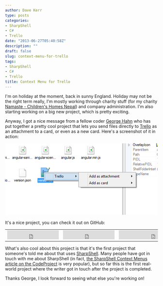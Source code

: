 ```yaml
---
author: Dave Kerr
type: posts
categories:
- SharpShell
- C#
- Trello
date: "2013-06-27T05:40:58Z"
description: ""
draft: false
slug: context-menu-for-trello
tags:
- SharpShell
- C#
- Trello
title: Context Menu for Trello
---
```



I'm on holiday at the moment, back in sunny England. Holiday may not be the right term really, I'm mostly working through charity stuff (for my charity <a title="Namaste - Children's Homes Nepal" href="http://www.childrenshomesnepal.org/" target="_blank">Namaste - Children's Homes Nepal</a>) and company administration. I'm also starting working on a big new project, which is pretty exciting.

Anyway, I got a nice message from a fellow coder <a title="Goerge Hahn on Twitter" href="https://twitter.com/George_Hahn" target="_blank">George Hahn</a> who has put together a pretty cool project that lets you send files directly to <a title="Trello" href="https://trello.com/" target="_blank">Trello</a> as an attachment to a card, or even as a new card. Here's a screenshot of it in action:

<a href="http://www.dwmkerr.com/wp-content/uploads/2013/06/TrelloContextMenuExample.png"><img src="images/TrelloContextMenuExample.png" alt="TrelloContextMenuExample" width="503" /></a>

It's a nice project, you can check it out on GitHub:
<table>
<tbody>
<tr>
<td><iframe style="width: 170px; height: 30px;" src="http://ghbtns.com/github-btn.html?user=GeorgeHahn&amp;repo=TrelloContextMenu&amp;type=watch&amp;count=true&amp;size=large" height="30" width="170" frameborder="0" scrolling="0"></iframe></td>
<td><iframe style="width: 170px; height: 30px;" src="http://ghbtns.com/github-btn.html?user=GeorgeHahn&amp;repo=TrelloContextMenu&amp;type=fork&amp;count=true&amp;size=large" height="30" width="170" frameborder="0" scrolling="0"></iframe></td>
<td><iframe style="width: 240px; height: 30px;" src="http://ghbtns.com/github-btn.html?user=GeorgeHahn&amp;type=follow&amp;count=true&amp;size=large" height="30" width="240" frameborder="0" scrolling="0"></iframe></td>
</tr>
</tbody>
</table>
What's also cool about this project is that it's the first project that someone's told me about that uses <a title="SharpShell" href="https://sharpshell.codeplex.com/" target="_blank">SharpShell</a>. Many people have got in touch with me about SharpShell (in fact, <a title="SharpShell Context Menus on the CodeProject" href="http://www.codeproject.com/Articles/512956/NET-Shell-Extensions-Shell-Context-Menus" target="_blank">the SharpShell Context Menus article on the CodeProject</a> is very popular), but so far this is the first real-world project where the writer got in touch after the project is completed.

Thanks George, I look forward to seeing what else you're working on!

